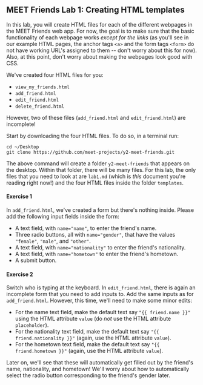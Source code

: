 MEET Friends Lab 1: Creating HTML templates
-------------------------------------------

In this lab, you will create HTML files for each of the different webpages in the MEET Friends web app. For now, the goal is to make sure that the basic functionality of each webpage works *except for the links* (as you'll see in our example HTML pages, the anchor tags `<a>` and the form tags `<form>` do not have working URL's assigned to them -- don't worry about this for now). Also, at this point, don't worry about making the webpages look good with CSS.

We've created four HTML files for you:
* `view_my_friends.html`
* `add_friend.html`
* `edit_friend.html`
* `delete_friend.html`

However, two of these files (`add_friend.html` and `edit_friend.html`) are incomplete!

Start by downloading the four HTML files. To do so, in a terminal run:

```
cd ~/Desktop
git clone https://github.com/meet-projects/y2-meet-friends.git
```

The above command will create a folder `y2-meet-friends` that appears on the desktop. Within that folder, there will be many files. For this lab, the only files that you need to look at are `lab1.md` (which is *this* document you're reading right now!) and the four HTML files inside the folder `templates`.

#### Exercise 1

In `add_friend.html`, we've created a form but there's nothing inside. Please add the following input fields inside the form:
* A text field, with `name="name"`, to enter the friend's name.
* Three radio buttons, all with `name="gender"`, that have the values `"female"`, `"male"`, and `"other"`.
* A text field, with `name="nationality"` to enter the friend's nationality.
* A text field, with `name="hometown"` to enter the friend's hometown.
* A submit button.

#### Exercise 2

Switch who is typing at the keyboard. In `edit_friend.html`, there is again an incomplete form that you need to add inputs to. Add the same inputs as for `add_friend.html`. However, this time, we'll need to make some minor edits:

* For the name text field, make the default text say `"{{ friend.name }}"` using the HTML attribute `value` (do *not* use the HTML attribute `placeholder`).
* For the nationality text field, make the default text say `"{{ friend.nationality }}"` (again, use the HTML attribute `value`).
* For the hometown text field, make the default text say `"{{ friend.hometown }}"` (again, use the HTML attribute `value`).

Later on, we'll see that these will automatically get filled out by the friend's name, nationality, and hometown! We'll worry about how to automatically select the radio button corresponding to the friend's gender later.
